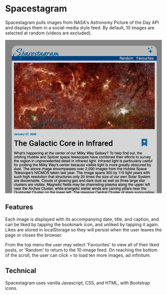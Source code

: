 # Spacestagram

Spacestagram pulls images from NASA's Astronomy Picture of the Day API and displays them in a social-media style feed. By default, 10 images are selected at random (videos are excluded). 

![](https://github.com/markshyzer/spacestagram/blob/main/spacestagram-screenshot.png)

## Features

Each image is displayed with its accompanying date, title, and caption, and can be liked by tapping the bookmark icon, and unliked by tapping it again. Likes are stored in localStorage so they will persist when the user leaves the page or closes the browser. 

From the top menu the user may select 'Favourites' to view all of their liked posts, or 'Random' to return to the 10-image feed. On reaching the bottom of the scroll, the user can click + to load ten more images, ad infinitum.

## Technical

Spacestagram uses vanilla Javascript, CSS, and HTML, with Bootstrap icons.
